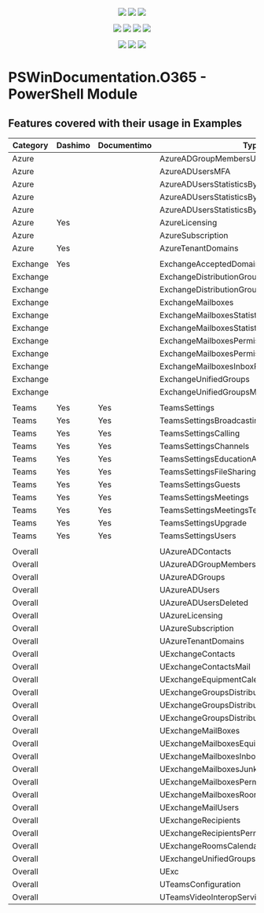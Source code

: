 ﻿<p align="center">
  <a href="https://www.powershellgallery.com/packages/PSWindocumentation.O365"><img src="https://img.shields.io/powershellgallery/v/PSWindocumentation.O365.svg"></a>
  <a href="https://www.powershellgallery.com/packages/PSWindocumentation.O365"><img src="https://img.shields.io/powershellgallery/vpre/PSWindocumentation.O365.svg?label=powershell%20gallery%20preview&colorB=yellow"></a>
  <a href="https://github.com/EvotecIT/PSWindocumentation.O365"><img src="https://img.shields.io/github/license/EvotecIT/PSWindocumentation.O365.svg"></a>
</p>

<p align="center">
  <a href="https://www.powershellgallery.com/packages/PSWindocumentation.O365"><img src="https://img.shields.io/powershellgallery/p/PSWindocumentation.O365.svg"></a>
  <a href="https://github.com/EvotecIT/PSWindocumentation.O365"><img src="https://img.shields.io/github/languages/top/evotecit/PSWindocumentation.O365.svg"></a>
  <a href="https://github.com/EvotecIT/PSWindocumentation.O365"><img src="https://img.shields.io/github/languages/code-size/evotecit/PSWindocumentation.O365.svg"></a>
  <a href="https://github.com/EvotecIT/PSWindocumentation.O365"><img src="https://img.shields.io/powershellgallery/dt/PSWindocumentation.O365.svg"></a>
</p>

<p align="center">
  <a href="https://twitter.com/PrzemyslawKlys"><img src="https://img.shields.io/twitter/follow/PrzemyslawKlys.svg?label=Twitter%20%40PrzemyslawKlys&style=social"></a>
  <a href="https://evotec.xyz/hub"><img src="https://img.shields.io/badge/Blog-evotec.xyz-2A6496.svg"></a>
  <a href="https://www.linkedin.com/in/pklys"><img src="https://img.shields.io/badge/LinkedIn-pklys-0077B5.svg?logo=LinkedIn"></a>
</p>


# PSWinDocumentation.O365 - PowerShell Module



## Features covered with their usage in Examples

| Category | Dashimo | Documentimo | Type                                           |
| -------- | ------- | ----------- | ---------------------------------------------- |
| Azure    |         |             | AzureADGroupMembersUser                        |
| Azure    |         |             | AzureADUsersMFA                                |
| Azure    |         |             | AzureADUsersStatisticsByCity                   |
| Azure    |         |             | AzureADUsersStatisticsByCountry                |
| Azure    |         |             | AzureADUsersStatisticsByCountryCity            |
| Azure    | Yes     |             | AzureLicensing                                 |
| Azure    |         |             | AzureSubscription                              |
| Azure    | Yes     |             | AzureTenantDomains                             |
|          |         |             |                                                |
| Exchange | Yes     |             | ExchangeAcceptedDomains                        |
| Exchange |         |             | ExchangeDistributionGroups                     |
| Exchange |         |             | ExchangeDistributionGroupsMembers              |
| Exchange |         |             | ExchangeMailboxes                              |
| Exchange |         |             | ExchangeMailboxesStatistics                    |
| Exchange |         |             | ExchangeMailboxesStatisticsArchive             |
| Exchange |         |             | ExchangeMailboxesPermissions                   |
| Exchange |         |             | ExchangeMailboxesPermissionsIncludingInherited |
| Exchange |         |             | ExchangeMailboxesInboxRulesForwarding          |
| Exchange |         |             | ExchangeUnifiedGroups                          |
| Exchange |         |             | ExchangeUnifiedGroupsMembers                   |
|          |         |             |                                                |
| Teams    | Yes     | Yes         | TeamsSettings                                  |
| Teams    | Yes     | Yes         | TeamsSettingsBroadcasting                      |
| Teams    | Yes     | Yes         | TeamsSettingsCalling                           |
| Teams    | Yes     | Yes         | TeamsSettingsChannels                          |
| Teams    | Yes     | Yes         | TeamsSettingsEducationAppPolicy                |
| Teams    | Yes     | Yes         | TeamsSettingsFileSharing                       |
| Teams    | Yes     | Yes         | TeamsSettingsGuests                            |
| Teams    | Yes     | Yes         | TeamsSettingsMeetings                          |
| Teams    | Yes     | Yes         | TeamsSettingsMeetingsTechnical                 |
| Teams    | Yes     | Yes         | TeamsSettingsUpgrade                           |
| Teams    | Yes     | Yes         | TeamsSettingsUsers                             |
|          |         |             |                                                |
| Overall  |         |             | UAzureADContacts                               |
| Overall  |         |             | UAzureADGroupMembers                           |
| Overall  |         |             | UAzureADGroups                                 |
| Overall  |         |             | UAzureADUsers                                  |
| Overall  |         |             | UAzureADUsersDeleted                           |
| Overall  |         |             | UAzureLicensing                                |
| Overall  |         |             | UAzureSubscription                             |
| Overall  |         |             | UAzureTenantDomains                            |
| Overall  |         |             | UExchangeContacts                              |
| Overall  |         |             | UExchangeContactsMail                          |
| Overall  |         |             | UExchangeEquipmentCalendarProcessing           |
| Overall  |         |             | UExchangeGroupsDistribution                    |
| Overall  |         |             | UExchangeGroupsDistributionDynamic             |
| Overall  |         |             | UExchangeGroupsDistributionMembers             |
| Overall  |         |             | UExchangeMailBoxes                             |
| Overall  |         |             | UExchangeMailboxesEquipment                    |
| Overall  |         |             | UExchangeMailboxesInboxRules                   |
| Overall  |         |             | UExchangeMailboxesJunk                         |
| Overall  |         |             | UExchangeMailboxesPermissions                  |
| Overall  |         |             | UExchangeMailboxesRooms                        |
| Overall  |         |             | UExchangeMailUsers                             |
| Overall  |         |             | UExchangeRecipients                            |
| Overall  |         |             | UExchangeRecipientsPermissions                 |
| Overall  |         |             | UExchangeRoomsCalendarProcessing               |
| Overall  |         |             | UExchangeUnifiedGroups                         |
| Overall  |         |             | UExc                                           |
| Overall  |         |             | UTeamsConfiguration                            |
| Overall  |         |             | UTeamsVideoInteropService                      |